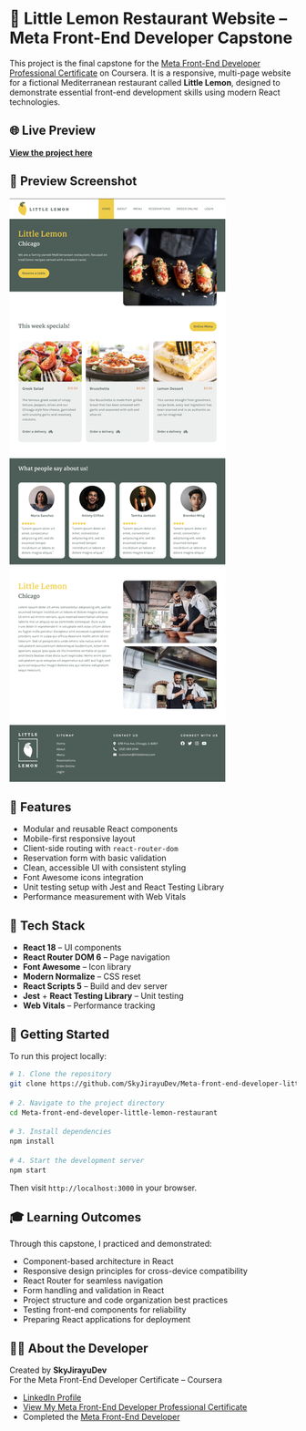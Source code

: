# 🍋 Little Lemon Restaurant Website – Meta Front-End Developer Capstone

This project is the final capstone for the [Meta Front-End Developer Professional Certificate](https://www.coursera.org/professional-certificates/meta-front-end-developer) on Coursera. It is a responsive, multi-page website for a fictional Mediterranean restaurant called **Little Lemon**, designed to demonstrate essential front-end development skills using modern React technologies.

## 🌐 Live Preview

**[View the project here](https://skyjirayudev.github.io/Meta-front-end-developer-little-lemon-restaurant/)**

## 📸 Preview Screenshot

![Preview little lemon restaurant](/public/little-lemon-restaurant.png)

## 📌 Features

- Modular and reusable React components  
- Mobile-first responsive layout  
- Client-side routing with `react-router-dom`  
- Reservation form with basic validation  
- Clean, accessible UI with consistent styling  
- Font Awesome icons integration  
- Unit testing setup with Jest and React Testing Library  
- Performance measurement with Web Vitals

## 🔧 Tech Stack

- **React 18** – UI components  
- **React Router DOM 6** – Page navigation  
- **Font Awesome** – Icon library  
- **Modern Normalize** – CSS reset  
- **React Scripts 5** – Build and dev server  
- **Jest** + **React Testing Library** – Unit testing  
- **Web Vitals** – Performance tracking

## 🚀 Getting Started

To run this project locally:

```bash
# 1. Clone the repository
git clone https://github.com/SkyJirayuDev/Meta-front-end-developer-little-lemon-restaurant.git

# 2. Navigate to the project directory
cd Meta-front-end-developer-little-lemon-restaurant

# 3. Install dependencies
npm install

# 4. Start the development server
npm start
```

Then visit `http://localhost:3000` in your browser.

## 🎓 Learning Outcomes

Through this capstone, I practiced and demonstrated:

- Component-based architecture in React  
- Responsive design principles for cross-device compatibility  
- React Router for seamless navigation  
- Form handling and validation in React  
- Project structure and code organization best practices  
- Testing front-end components for reliability  
- Preparing React applications for deployment

## 👨‍💻 About the Developer

Created by **SkyJirayuDev**  
For the Meta Front-End Developer Certificate – Coursera

- [LinkedIn Profile](https://www.linkedin.com/in/jirayu-saisuwan-603a44316/)  
- [View My Meta Front-End Developer Professional Certificate](https://www.coursera.org/account/accomplishments/professional-cert/ZZQITDDW3XFO)  
- Completed the [Meta Front-End Developer](https://www.coursera.org/professional-certificates/meta-front-end-developer)